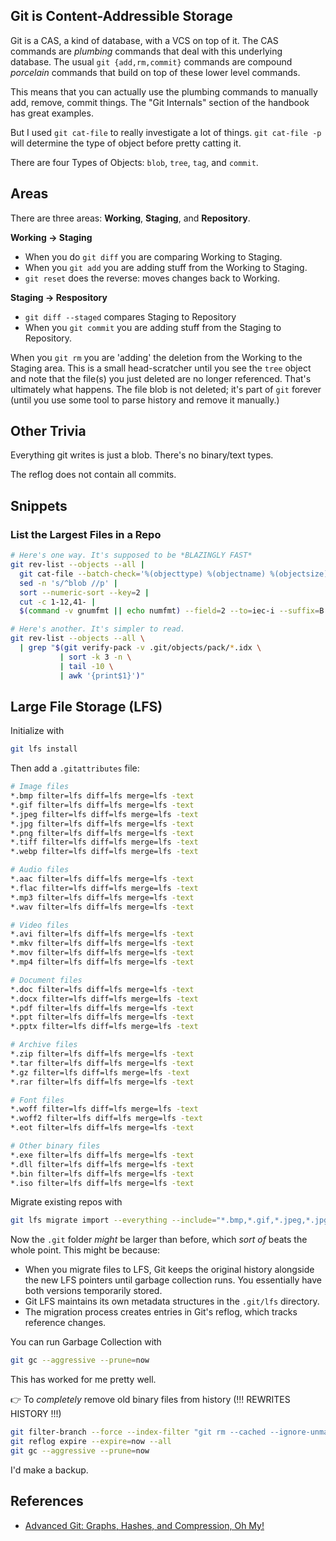 ## Git is Content-Addressible Storage

Git is a CAS, a kind of database, with a VCS on top of it. The CAS commands are _plumbing_ commands that deal with this underlying database. The usual `git {add,rm,commit}` commands are compound _porcelain_ commands that build on top of these lower level commands.

This means that you can actually use the plumbing commands to manually add, remove, commit things. The "Git Internals" section of the handbook has great examples.

But I used `git cat-file` to really investigate a lot of things. `git cat-file -p` will determine the type of object before pretty catting it.

There are four Types of Objects: `blob`, `tree`, `tag`, and `commit`.

## Areas

There are three areas: **Working**, **Staging**, and **Repository**.

**Working -> Staging**

* When you do `git diff` you are comparing Working to Staging.
* When you `git add` you are adding stuff from the Working to Staging.
* `git reset` does the reverse: moves changes back to Working.

**Staging -> Respository**

* `git diff --staged` compares Staging to Repository
* When you `git commit` you are adding stuff from the Staging to Repository.

When you `git rm` you are 'adding' the deletion from the Working to the Staging area. This is a small head-scratcher until you see the `tree` object and note that the file(s) you just deleted are no longer referenced. That's ultimately what happens. The file blob is not deleted; it's part of `git` forever (until you use some tool to parse history and remove it manually.)

## Other Trivia

Everything git writes is just a blob. There's no binary/text types.

The reflog does not contain all commits.

## Snippets

### List the Largest Files in a Repo

```bash
# Here's one way. It's supposed to be *BLAZINGLY FAST*
git rev-list --objects --all |
  git cat-file --batch-check='%(objecttype) %(objectname) %(objectsize) %(rest)' |
  sed -n 's/^blob //p' |
  sort --numeric-sort --key=2 |
  cut -c 1-12,41- |
  $(command -v gnumfmt || echo numfmt) --field=2 --to=iec-i --suffix=B --padding=7 --round=nearest

# Here's another. It's simpler to read.
git rev-list --objects --all \
  | grep "$(git verify-pack -v .git/objects/pack/*.idx \
           | sort -k 3 -n \
           | tail -10 \
           | awk '{print$1}')"
```

## Large File Storage (LFS)

Initialize with

```bash
git lfs install
```

Then add a `.gitattributes` file:

```bash
# Image files
*.bmp filter=lfs diff=lfs merge=lfs -text
*.gif filter=lfs diff=lfs merge=lfs -text
*.jpeg filter=lfs diff=lfs merge=lfs -text
*.jpg filter=lfs diff=lfs merge=lfs -text
*.png filter=lfs diff=lfs merge=lfs -text
*.tiff filter=lfs diff=lfs merge=lfs -text
*.webp filter=lfs diff=lfs merge=lfs -text

# Audio files
*.aac filter=lfs diff=lfs merge=lfs -text
*.flac filter=lfs diff=lfs merge=lfs -text
*.mp3 filter=lfs diff=lfs merge=lfs -text
*.wav filter=lfs diff=lfs merge=lfs -text

# Video files
*.avi filter=lfs diff=lfs merge=lfs -text
*.mkv filter=lfs diff=lfs merge=lfs -text
*.mov filter=lfs diff=lfs merge=lfs -text
*.mp4 filter=lfs diff=lfs merge=lfs -text

# Document files
*.doc filter=lfs diff=lfs merge=lfs -text
*.docx filter=lfs diff=lfs merge=lfs -text
*.pdf filter=lfs diff=lfs merge=lfs -text
*.ppt filter=lfs diff=lfs merge=lfs -text
*.pptx filter=lfs diff=lfs merge=lfs -text

# Archive files
*.zip filter=lfs diff=lfs merge=lfs -text
*.tar filter=lfs diff=lfs merge=lfs -text
*.gz filter=lfs diff=lfs merge=lfs -text
*.rar filter=lfs diff=lfs merge=lfs -text

# Font files
*.woff filter=lfs diff=lfs merge=lfs -text
*.woff2 filter=lfs diff=lfs merge=lfs -text
*.eot filter=lfs diff=lfs merge=lfs -text

# Other binary files
*.exe filter=lfs diff=lfs merge=lfs -text
*.dll filter=lfs diff=lfs merge=lfs -text
*.bin filter=lfs diff=lfs merge=lfs -text
*.iso filter=lfs diff=lfs merge=lfs -text
```

Migrate existing repos with

```bash
git lfs migrate import --everything --include="*.bmp,*.gif,*.jpeg,*.jpg,*.png,*.tiff,*.webp,*.aac,*.flac,*.mp3,*.wav,*.avi,*.mkv,*.mov,*.mp4,*.doc,*.docx,*.pdf,*.ppt,*.pptx,*.zip,*.tar,*.gz,*.rar,*.woff,*.woff2,*.eot,*.exe,*.dll,*.bin,*.iso"
```

Now the `.git` folder _might_ be larger than before, which _sort of_ beats the whole point. This might be because:

- When you migrate files to LFS, Git keeps the original history alongside the new LFS pointers until garbage collection runs. You essentially have both versions temporarily stored.
- Git LFS maintains its own metadata structures in the `.git/lfs` directory.
- The migration process creates entries in Git's reflog, which tracks reference changes.

You can run Garbage Collection with

```bash
git gc --aggressive --prune=now
```

This has worked for me pretty well.

👉 To _completely_ remove old binary files from history (!!! REWRITES HISTORY !!!)

```bash
git filter-branch --force --index-filter "git rm --cached --ignore-unmatch path/to/files/*" --prune-empty --tag-name-filter cat -- --all
git reflog expire --expire=now --all
git gc --aggressive --prune=now
```

I'd make a backup.

## References

* [Advanced Git: Graphs, Hashes, and Compression, Oh My!](https://www.youtube.com/watch?v=ig5E8CcdM9g)
